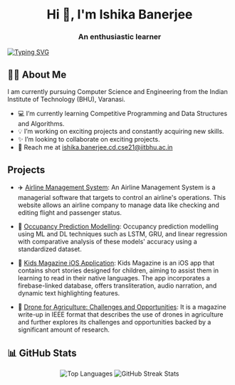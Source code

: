 <h1 align="center">Hi 👋, I'm Ishika Banerjee</h1>
<h3 align="center">An enthusiastic learner</h3>

<p>
  <a href="https://github.com/DenverCoder1/readme-typing-svg">
    <img src="https://readme-typing-svg.herokuapp.com?&font=IBM+Plex+Sans&color=purple&size=20&lines=Good+to+see+you+here!;Welcome+to+my+profile" alt="Typing SVG">
  </a>
</p>

## 👩‍💼 About Me
I am currently pursuing Computer Science and Engineering from the Indian Institute of Technology (BHU), Varanasi.

- 💻 I’m currently learning Competitive Programming and Data Structures and Algorithms.
- 💡 I’m working on exciting projects and constantly acquiring new skills.
- ✨ I’m looking to collaborate on exciting projects.
- 📧 Reach me at ishika.banerjee.cd.cse21@iitbhu.ac.in

## Projects

- ✈️ [Airline Management System](https://github.com/ishika-tia/Airlines): An Airline Management System is a managerial software that targets to control an airline's operations. This website allows an airline company to manage data like checking and editing flight and passenger status.

- 🏢 [Occupancy Prediction Modelling](https://github.com/ishika-tia/Occupancy-prediction-Modelling): Occupancy prediction modelling using ML and DL techniques such as LSTM, GRU, and linear regression with comparative analysis of these models' accuracy using a standardized dataset.

- 📔 [Kids Magazine iOS Application](https://github.com/cse-iitbhu/iOS-Kids-Magazine): Kids Magazine is an iOS app that contains short stories designed for children, aiming to assist them in learning to read in their native languages. The app incorporates a firebase-linked database, offers transliteration, audio narration, and dynamic text highlighting features.

- 🌾 [Drone for Agriculture: Challenges and Opportunities](https://github.com/ishika-tia/Drone-Writeup): It is a magazine write-up in IEEE format that describes the use of drones in agriculture and further explores its challenges and opportunities backed by a significant amount of research.

## 📊 GitHub Stats
<p align="center">
  <img src="https://github-readme-stats.vercel.app/api/top-langs?username=ishika-tia&show_icons=true&locale=en&layout=compact&theme=tokyonight" alt="Top Languages">
  <img src="https://github-readme-streak-stats.herokuapp.com/?user=ishika-tia&theme=tokyonight" alt="GitHub Streak Stats">
</p>
